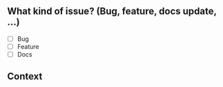 ## What kind of issue? (Bug, feature, docs update, ...)
* [ ] Bug 
* [ ] Feature
* [ ] Docs

## Context
